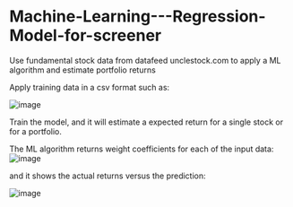 # Machine-Learning---Regression-Model-for-screener
Use fundamental stock data from datafeed unclestock.com to apply a ML algorithm and estimate portfolio returns

Apply training data in a csv format such as:

![image](https://user-images.githubusercontent.com/78446548/109012385-3f1c2f00-76b2-11eb-8b00-a494ca2825c7.png)

Train the model, and it will estimate a expected return for a single stock or for a portfolio.

The ML algorithm returns weight coefficients for each of the input data:
![image](https://user-images.githubusercontent.com/78446548/109010868-9caf7c00-76b0-11eb-953b-4c7539d63c0f.png)

and it shows the actual returns versus the prediction:

![image](https://user-images.githubusercontent.com/78446548/109011090-d97b7300-76b0-11eb-8946-71c6629ff51b.png)
